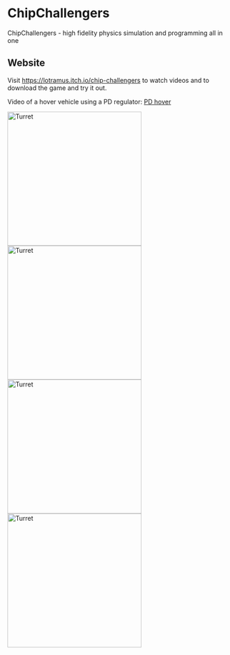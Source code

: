 # ChipChallengers
ChipChallengers - high fidelity physics simulation and programming all in one
## Website
Visit https://lotramus.itch.io/chip-challengers to watch videos and to download the game and try it out.

Video of a hover vehicle using a PD regulator: [PD hover](https://www.youtube.com/watch?v=s7rx9VUd3vs)

<img src="https://img.itch.zone/aW1hZ2UvMjQ0MzQ5My8xNjY1OTM2Ny5wbmc=/794x1000/w57PZX.png" alt="Turret" width="300"/>
<img src="https://img.itch.zone/aW1hZ2UvMjQ0MzQ5My8xNjY1OTM2NC5wbmc=/794x1000/BNsRW5.png" alt="Turret" width="300"/>

<img src="https://img.itch.zone/aW1hZ2UvMjQ0MzQ5My8xNjY1OTM2Ni5wbmc=/794x1000/D0LPLM.png" alt="Turret" width="300"/>
<img src="https://img.itch.zone/aW1hZ2UvMjQ0MzQ5My8xNjY1OTM2OC5wbmc=/794x1000/q690uj.png" alt="Turret" width="300"/>
